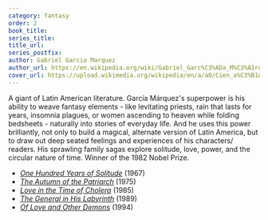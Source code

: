 ```yaml
---
category: fantasy
order: 2
book_title:
series_title:
title_url:
series_postfix:
author: Gabriel Garcia Marquez
author_url: https://en.wikipedia.org/wiki/Gabriel_Garc%C3%ADa_M%C3%A1rquez
cover_url: https://upload.wikimedia.org/wikipedia/en/a/a0/Cien_a%C3%B1os_de_soledad_%28book_cover%2C_1967%29.jpg
---
```

A giant of Latin American literature. García Márquez's superpower is his ability to weave fantasy elements - like levitating priests, rain that lasts for years, insomnia plagues, or women ascending to heaven while folding bedsheets - naturally into stories of everyday life. And he uses this power brilliantly, not only to build a magical, alternate version of Latin America, but to draw out deep seated feelings and experiences of his characters/ readers. His sprawling family sagas explore solitude, love, power, and the circular nature of time. Winner of the 1982 Nobel Prize.
  - [*One Hundred Years of Solitude*](https://en.wikipedia.org/wiki/One_Hundred_Years_of_Solitude) (1967)
  - [*The Autumn of the Patriarch*](https://en.wikipedia.org/wiki/The_Autumn_of_the_Patriarch) (1975)
  - [*Love in the Time of Cholera*](https://en.wikipedia.org/wiki/Love_in_the_Time_of_Cholera) (1985)
  - [*The General in His Labyrinth*](https://en.wikipedia.org/wiki/The_General_in_His_Labyrinth) (1989)
  - [*Of Love and Other Demons*](https://en.wikipedia.org/wiki/Of_Love_and_Other_Demons) (1994)
  
